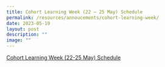 ```yaml
---
title: Cohort Learning Week (22 – 25 May) Schedule
permalink: /resources/annoucements/cohort-learning-week/
date: 2023-05-19
layout: post
description: ""
image: ""
---
```

[Cohort Learning Week (22-25 May) Schedule](https://www.newtownsec.moe.edu.sg/announcements/cohort-learning-week/)